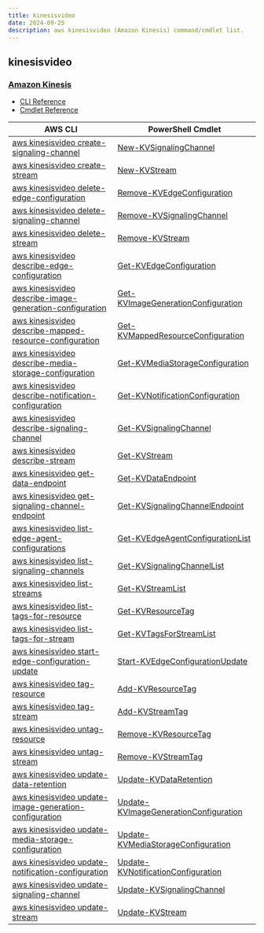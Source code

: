 ```yaml
---
title: kinesisvideo
date: 2024-09-25
description: aws kinesisvideo (Amazon Kinesis) command/cmdlet list.
---
```


## kinesisvideo

### [Amazon Kinesis](https://aws.amazon.com/kinesis/)

* [CLI Reference](https://awscli.amazonaws.com/v2/documentation/api/latest/reference/kinesisvideo/index.html)
* [Cmdlet Reference](https://docs.aws.amazon.com/powershell/latest/reference/items/Amazon_Kinesis_Video_Streams_cmdlets.html)

|AWS CLI|PowerShell Cmdlet|
|----|----|
|[aws kinesisvideo create-signaling-channel](https://awscli.amazonaws.com/v2/documentation/api/latest/reference/kinesisvideo/create-signaling-channel.html)|[New-KVSignalingChannel](https://docs.aws.amazon.com/powershell/latest/reference/items/New-KVSignalingChannel.html)|
|[aws kinesisvideo create-stream](https://awscli.amazonaws.com/v2/documentation/api/latest/reference/kinesisvideo/create-stream.html)|[New-KVStream](https://docs.aws.amazon.com/powershell/latest/reference/items/New-KVStream.html)|
|[aws kinesisvideo delete-edge-configuration](https://awscli.amazonaws.com/v2/documentation/api/latest/reference/kinesisvideo/delete-edge-configuration.html)|[Remove-KVEdgeConfiguration](https://docs.aws.amazon.com/powershell/latest/reference/items/Remove-KVEdgeConfiguration.html)|
|[aws kinesisvideo delete-signaling-channel](https://awscli.amazonaws.com/v2/documentation/api/latest/reference/kinesisvideo/delete-signaling-channel.html)|[Remove-KVSignalingChannel](https://docs.aws.amazon.com/powershell/latest/reference/items/Remove-KVSignalingChannel.html)|
|[aws kinesisvideo delete-stream](https://awscli.amazonaws.com/v2/documentation/api/latest/reference/kinesisvideo/delete-stream.html)|[Remove-KVStream](https://docs.aws.amazon.com/powershell/latest/reference/items/Remove-KVStream.html)|
|[aws kinesisvideo describe-edge-configuration](https://awscli.amazonaws.com/v2/documentation/api/latest/reference/kinesisvideo/describe-edge-configuration.html)|[Get-KVEdgeConfiguration](https://docs.aws.amazon.com/powershell/latest/reference/items/Get-KVEdgeConfiguration.html)|
|[aws kinesisvideo describe-image-generation-configuration](https://awscli.amazonaws.com/v2/documentation/api/latest/reference/kinesisvideo/describe-image-generation-configuration.html)|[Get-KVImageGenerationConfiguration](https://docs.aws.amazon.com/powershell/latest/reference/items/Get-KVImageGenerationConfiguration.html)|
|[aws kinesisvideo describe-mapped-resource-configuration](https://awscli.amazonaws.com/v2/documentation/api/latest/reference/kinesisvideo/describe-mapped-resource-configuration.html)|[Get-KVMappedResourceConfiguration](https://docs.aws.amazon.com/powershell/latest/reference/items/Get-KVMappedResourceConfiguration.html)|
|[aws kinesisvideo describe-media-storage-configuration](https://awscli.amazonaws.com/v2/documentation/api/latest/reference/kinesisvideo/describe-media-storage-configuration.html)|[Get-KVMediaStorageConfiguration](https://docs.aws.amazon.com/powershell/latest/reference/items/Get-KVMediaStorageConfiguration.html)|
|[aws kinesisvideo describe-notification-configuration](https://awscli.amazonaws.com/v2/documentation/api/latest/reference/kinesisvideo/describe-notification-configuration.html)|[Get-KVNotificationConfiguration](https://docs.aws.amazon.com/powershell/latest/reference/items/Get-KVNotificationConfiguration.html)|
|[aws kinesisvideo describe-signaling-channel](https://awscli.amazonaws.com/v2/documentation/api/latest/reference/kinesisvideo/describe-signaling-channel.html)|[Get-KVSignalingChannel](https://docs.aws.amazon.com/powershell/latest/reference/items/Get-KVSignalingChannel.html)|
|[aws kinesisvideo describe-stream](https://awscli.amazonaws.com/v2/documentation/api/latest/reference/kinesisvideo/describe-stream.html)|[Get-KVStream](https://docs.aws.amazon.com/powershell/latest/reference/items/Get-KVStream.html)|
|[aws kinesisvideo get-data-endpoint](https://awscli.amazonaws.com/v2/documentation/api/latest/reference/kinesisvideo/get-data-endpoint.html)|[Get-KVDataEndpoint](https://docs.aws.amazon.com/powershell/latest/reference/items/Get-KVDataEndpoint.html)|
|[aws kinesisvideo get-signaling-channel-endpoint](https://awscli.amazonaws.com/v2/documentation/api/latest/reference/kinesisvideo/get-signaling-channel-endpoint.html)|[Get-KVSignalingChannelEndpoint](https://docs.aws.amazon.com/powershell/latest/reference/items/Get-KVSignalingChannelEndpoint.html)|
|[aws kinesisvideo list-edge-agent-configurations](https://awscli.amazonaws.com/v2/documentation/api/latest/reference/kinesisvideo/list-edge-agent-configurations.html)|[Get-KVEdgeAgentConfigurationList](https://docs.aws.amazon.com/powershell/latest/reference/items/Get-KVEdgeAgentConfigurationList.html)|
|[aws kinesisvideo list-signaling-channels](https://awscli.amazonaws.com/v2/documentation/api/latest/reference/kinesisvideo/list-signaling-channels.html)|[Get-KVSignalingChannelList](https://docs.aws.amazon.com/powershell/latest/reference/items/Get-KVSignalingChannelList.html)|
|[aws kinesisvideo list-streams](https://awscli.amazonaws.com/v2/documentation/api/latest/reference/kinesisvideo/list-streams.html)|[Get-KVStreamList](https://docs.aws.amazon.com/powershell/latest/reference/items/Get-KVStreamList.html)|
|[aws kinesisvideo list-tags-for-resource](https://awscli.amazonaws.com/v2/documentation/api/latest/reference/kinesisvideo/list-tags-for-resource.html)|[Get-KVResourceTag](https://docs.aws.amazon.com/powershell/latest/reference/items/Get-KVResourceTag.html)|
|[aws kinesisvideo list-tags-for-stream](https://awscli.amazonaws.com/v2/documentation/api/latest/reference/kinesisvideo/list-tags-for-stream.html)|[Get-KVTagsForStreamList](https://docs.aws.amazon.com/powershell/latest/reference/items/Get-KVTagsForStreamList.html)|
|[aws kinesisvideo start-edge-configuration-update](https://awscli.amazonaws.com/v2/documentation/api/latest/reference/kinesisvideo/start-edge-configuration-update.html)|[Start-KVEdgeConfigurationUpdate](https://docs.aws.amazon.com/powershell/latest/reference/items/Start-KVEdgeConfigurationUpdate.html)|
|[aws kinesisvideo tag-resource](https://awscli.amazonaws.com/v2/documentation/api/latest/reference/kinesisvideo/tag-resource.html)|[Add-KVResourceTag](https://docs.aws.amazon.com/powershell/latest/reference/items/Add-KVResourceTag.html)|
|[aws kinesisvideo tag-stream](https://awscli.amazonaws.com/v2/documentation/api/latest/reference/kinesisvideo/tag-stream.html)|[Add-KVStreamTag](https://docs.aws.amazon.com/powershell/latest/reference/items/Add-KVStreamTag.html)|
|[aws kinesisvideo untag-resource](https://awscli.amazonaws.com/v2/documentation/api/latest/reference/kinesisvideo/untag-resource.html)|[Remove-KVResourceTag](https://docs.aws.amazon.com/powershell/latest/reference/items/Remove-KVResourceTag.html)|
|[aws kinesisvideo untag-stream](https://awscli.amazonaws.com/v2/documentation/api/latest/reference/kinesisvideo/untag-stream.html)|[Remove-KVStreamTag](https://docs.aws.amazon.com/powershell/latest/reference/items/Remove-KVStreamTag.html)|
|[aws kinesisvideo update-data-retention](https://awscli.amazonaws.com/v2/documentation/api/latest/reference/kinesisvideo/update-data-retention.html)|[Update-KVDataRetention](https://docs.aws.amazon.com/powershell/latest/reference/items/Update-KVDataRetention.html)|
|[aws kinesisvideo update-image-generation-configuration](https://awscli.amazonaws.com/v2/documentation/api/latest/reference/kinesisvideo/update-image-generation-configuration.html)|[Update-KVImageGenerationConfiguration](https://docs.aws.amazon.com/powershell/latest/reference/items/Update-KVImageGenerationConfiguration.html)|
|[aws kinesisvideo update-media-storage-configuration](https://awscli.amazonaws.com/v2/documentation/api/latest/reference/kinesisvideo/update-media-storage-configuration.html)|[Update-KVMediaStorageConfiguration](https://docs.aws.amazon.com/powershell/latest/reference/items/Update-KVMediaStorageConfiguration.html)|
|[aws kinesisvideo update-notification-configuration](https://awscli.amazonaws.com/v2/documentation/api/latest/reference/kinesisvideo/update-notification-configuration.html)|[Update-KVNotificationConfiguration](https://docs.aws.amazon.com/powershell/latest/reference/items/Update-KVNotificationConfiguration.html)|
|[aws kinesisvideo update-signaling-channel](https://awscli.amazonaws.com/v2/documentation/api/latest/reference/kinesisvideo/update-signaling-channel.html)|[Update-KVSignalingChannel](https://docs.aws.amazon.com/powershell/latest/reference/items/Update-KVSignalingChannel.html)|
|[aws kinesisvideo update-stream](https://awscli.amazonaws.com/v2/documentation/api/latest/reference/kinesisvideo/update-stream.html)|[Update-KVStream](https://docs.aws.amazon.com/powershell/latest/reference/items/Update-KVStream.html)|

